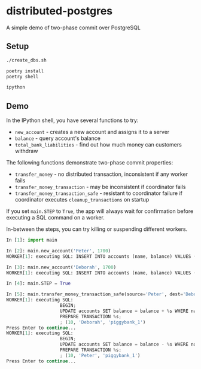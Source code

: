 # distributed-postgres
A simple demo of two-phase commit over PostgreSQL


## Setup

```bash
./create_dbs.sh

poetry install
poetry shell

ipython
```


## Demo

In the IPython shell, you have several functions to try:

- `new_account` - creates a new account and assigns it to a server
- `balance` - query account's balance
- `total_bank_liabilities` - find out how much money can customers withdraw

The following functions demonstrate two-phase commit properties:
- `transfer_money` - no distributed transaction, inconsistent if any worker fails
- `transfer_money_transaction` - may be inconsistent if coordinator fails
- `transfer_money_transaction_safe` - resistant to coordinator failure if coordinator
  executes `cleanup_transactions` on startup


If you set `main.STEP` to `True`, the app will always wait for confirmation before
executing a SQL command on a worker.

In-between the steps, you can try killing or suspending different workers.

```python
In [1]: import main

In [2]: main.new_account('Peter', 1700)
WORKER[1]: executing SQL: INSERT INTO accounts (name, balance) VALUES (%s, %s); ('Peter', 1700)

In [3]: main.new_account('Deborah', 1700)
WORKER[1]: executing SQL: INSERT INTO accounts (name, balance) VALUES (%s, %s); ('Deborah', 1700)

In [4]: main.STEP = True

In [5]: main.transfer_money_transaction_safe(source='Peter', dest='Deborah', amount=10)
WORKER[1]: executing SQL:
                    BEGIN;
                    UPDATE accounts SET balance = balance + %s WHERE name = %s;
                    PREPARE TRANSACTION %s;
                    ; (10, 'Deborah', 'piggybank_1')
Press Enter to continue...
WORKER[1]: executing SQL:
                    BEGIN;
                    UPDATE accounts SET balance = balance - %s WHERE name = %s;
                    PREPARE TRANSACTION %s;
                    ; (10, 'Peter', 'piggybank_1')
Press Enter to continue...
```
